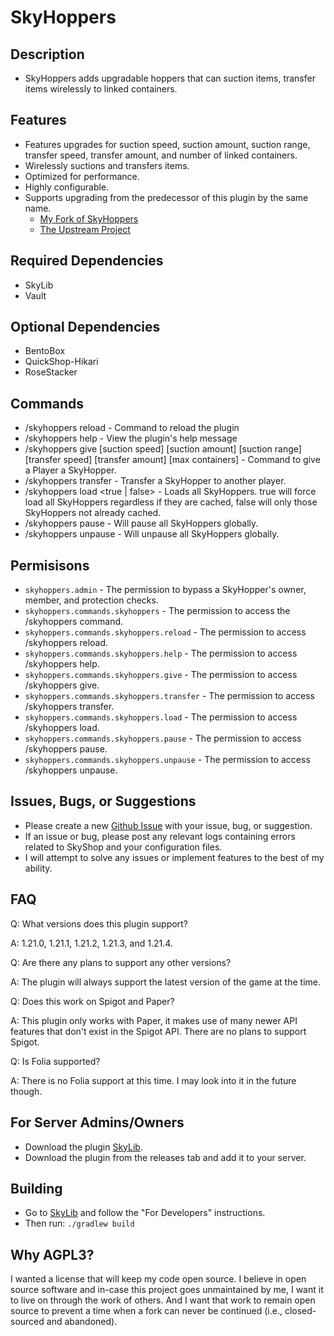 # SkyHoppers
## Description
* SkyHoppers adds upgradable hoppers that can suction items, transfer items wirelessly to linked containers.
## Features
* Features upgrades for suction speed, suction amount, suction range, transfer speed, transfer amount, and number of linked containers.
* Wirelessly suctions and transfers items.
* Optimized for performance.
* Highly configurable.
* Supports upgrading from the predecessor of this plugin by the same name.
  * [My Fork of SkyHoppers](<https://github.com/lukesky19/Legacy_SkyHoppers>)
  * [The Upstream Project](<https://github.com/Oribuin/SkyHoppers>)
## Required Dependencies
* SkyLib
* Vault
## Optional Dependencies
* BentoBox
* QuickShop-Hikari
* RoseStacker
## Commands
- /skyhoppers reload - Command to reload the plugin
- /skyhoppers help - View the plugin's help message
- /skyhoppers give <player name> <amount> \[suction speed] \[suction amount] \[suction range] \[transfer speed] \[transfer amount] \[max containers] - Command to give a Player a SkyHopper.
- /skyhoppers transfer <player name> - Transfer a SkyHopper to another player.
- /skyhoppers load <true | false> - Loads all SkyHoppers. true will force load all SkyHoppers regardless if they are cached, false will only those SkyHoppers not already cached.
- /skyhoppers pause - Will pause all SkyHoppers globally.
- /skyhoppers unpause - Will unpause all SkyHoppers globally.
## Permisisons
- `skyhoppers.admin` - The permission to bypass a SkyHopper's owner, member, and protection checks.
- `skyhoppers.commands.skyhoppers` - The permission to access the /skyhoppers command.
- `skyhoppers.commands.skyhoppers.reload` - The permission to access /skyhoppers reload.
- `skyhoppers.commands.skyhoppers.help` - The permission to access /skyhoppers help.
- `skyhoppers.commands.skyhoppers.give` - The permission to access /skyhoppers give.
- `skyhoppers.commands.skyhoppers.transfer` - The permission to access /skyhoppers transfer.
- `skyhoppers.commands.skyhoppers.load` - The permission to access /skyhoppers load.
- `skyhoppers.commands.skyhoppers.pause` - The permission to access /skyhoppers pause.
- `skyhoppers.commands.skyhoppers.unpause` - The permission to access /skyhoppers unpause.
## Issues, Bugs, or Suggestions
* Please create a new [Github Issue](https://github.com/lukesky19/SkyHoppers/issues) with your issue, bug, or suggestion.
* If an issue or bug, please post any relevant logs containing errors related to SkyShop and your configuration files.
* I will attempt to solve any issues or implement features to the best of my ability.
## FAQ
Q: What versions does this plugin support?

A: 1.21.0, 1.21.1, 1.21.2, 1.21.3, and 1.21.4.

Q: Are there any plans to support any other versions?

A: The plugin will always support the latest version of the game at the time.

Q: Does this work on Spigot and Paper?

A: This plugin only works with Paper, it makes use of many newer API features that don't exist in the Spigot API. There are no plans to support Spigot.

Q: Is Folia supported?

A: There is no Folia support at this time. I may look into it in the future though.

## For Server Admins/Owners
* Download the plugin [SkyLib](https://github.com/lukesky19/SkyLib/releases).
* Download the plugin from the releases tab and add it to your server.

## Building
* Go to [SkyLib](https://github.com/lukesky19/SkyLib) and follow the "For Developers" instructions.
* Then run:
  ```./gradlew build```

## Why AGPL3?
I wanted a license that will keep my code open source. I believe in open source software and in-case this project goes unmaintained by me, I want it to live on through the work of others. And I want that work to remain open source to prevent a time when a fork can never be continued (i.e., closed-sourced and abandoned).
